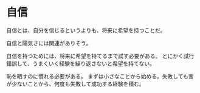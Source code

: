 # 自信

自信とは、自分を信じるというよりも、将来に希望を持つことだ。

自信と陽気さには関連がありそう。

自信を持つためには、将来に希望を持てるまで試す必要がある。
とにかく試行錯誤して、うまくいく経験を繰り返さないと希望を持てない。

恥を晒すのに慣れる必要がある。
まずは小さなことから始める。失敗しても害が少ないことから、何度も失敗して成功する経験を積む。
